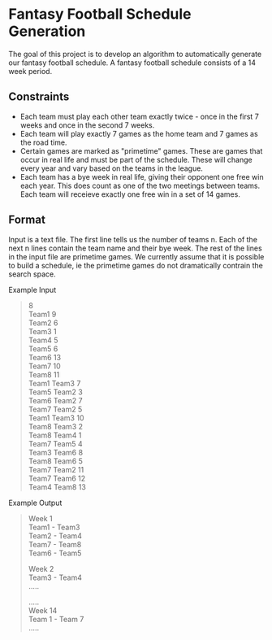 # Fantasy Football Schedule Generation

The goal of this project is to develop an algorithm to automatically generate our fantasy football schedule. A fantasy football schedule consists of a 14 week period.
## Constraints
- Each team must play each other team exactly twice - once in the first 7 weeks and once in the second 7 weeks.
- Each team will play exactly 7 games as the home team and 7 games as the road time.
- Certain games are marked as "primetime" games. These are games that occur in real life and must be part of the schedule. These will change every year and vary based on the teams in the league.
- Each team has a bye week in real life, giving their opponent one free win each year. This does count as one of the two meetings between teams. Each team will receieve exactly one free win in a set of 14 games.

## Format
Input is a text file. The first line tells us the number of teams n. Each of the next n lines contain the team name and their bye week. The rest of the lines in the input file are primetime games. We currently assume that it is possible to build a schedule, ie the primetime games do not dramatically contrain the search space.

Example Input
>
>8\
>Team1 9\
>Team2 6\
>Team3 1\
>Team4 5\
>Team5 6\
>Team6 13\
>Team7 10\
>Team8 11\
>Team1 Team3 7\
>Team5 Team2 3\
>Team6 Team2 7\
>Team7 Team2 5\
>Team1 Team3 10\
>Team8 Team3 2\
>Team8 Team4 1\
>Team7 Team5 4\
>Team3 Team6 8\
>Team8 Team6 5\
>Team7 Team2 11\
>Team7 Team6 12\
>Team4 Team8 13

Example Output
>Week 1\
>Team1 - Team3\
>Team2 - Team4\
>Team7 - Team8\
>Team6 - Team5
>
>Week 2\
>Team3 - Team4\
>.....
>
>.....\
>Week 14\
> Team 1 - Team 7\
>.....

